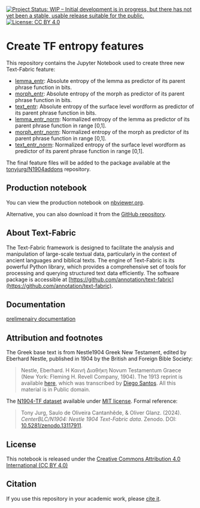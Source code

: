 [![Project Status: WIP – Initial development is in progress, but there has not yet been a stable, usable release suitable for the public.](https://www.repostatus.org/badges/latest/wip.svg)](https://www.repostatus.org/#wip)  [![License: CC BY 4.0](https://img.shields.io/badge/License-CC_BY%204.0-lightgrey.svg)](https://creativecommons.org/licenses/by/4.0/)

# Create TF entropy features

This repository contains the Jupyter Notebook used to create three new Text-Fabric feature:

   - [lemma_entr](https://tonyjurg.github.io/N1904addons/features/lemma_entr.html): Absolute entropy of the lemma as predictor of its parent phrase function in bits.
   - [morph_entr](https://tonyjurg.github.io/N1904addons/features/morph_entr.html): Absolute entropy of the morph as predictor of its parent phrase function in bits.
   - [text_entr](https://tonyjurg.github.io/N1904addons/features/text_entr.html): Absolute entropy of the surface level wordform as predictor of its parent phrase function in bits.
   - [lemma_entr_norm](https://tonyjurg.github.io/N1904addons/features/lemma_entr_norm.html): Normalized entropy of the lemma as predictor of its parent phrase function in range [0,1].
   - [morph_entr_norm](https://tonyjurg.github.io/N1904addons/features/morph_entr_norm.html): Normalized entropy of the morph as predictor of its parent phrase function in range [0,1].
   - [text_entr_norm](https://tonyjurg.github.io/N1904addons/features/text_entr_norm.html): Normalized entropy of the surface level wordform as predictor of its parent phrase function in range [0,1].
   
The final feature files will be added to the package available at the [tonyjurg/N1904addons](https://tonyjurg.github.io/N1904addons/) repository.

## Production notebook

You can view the production notebook on [nbviewer.org](https://nbviewer.org/github/tonyjurg/Create-TF-entropy-features/blob/main/create_entropy_type2pf_features.ipynb).

Alternative, you can also download it from the [GitHub repository](https://github.com/tonyjurg/Create-TF-entropy-features/blob/main/create_entropy_type2pf_features.ipynb).

## About Text-Fabric

The Text-Fabric framework is designed to facilitate the analysis and manipulation of large-scale textual data, particularly in the context of ancient languages and biblical texts. The engine of Text-Fabric is its powerful Python library, which provides a comprehensive set of tools for processing and querying structured text data efficiently. The software package is accessible at [https://github.com/annotation/text-fabric](https://github.com/annotation/text-fabric).

## Documentation

[prelimenairy documentation](entropy_feature.md)

## Attribution and footnotes

The Greek base text is from Nestle1904 Greek New Testament, edited by Eberhard Nestle, published in 1904 by the British and Foreign Bible Society:
> Nestle, Eberhard. Η Καινή Διαθήκη Novum Testamentum Graece (New York: Fleming H. Revell Company, 1904).
The 1913 reprint is available [here](https://archive.org/details/hkainediathekete00lond/), which was transcribed by [Diego Santos](https://sites.google.com/site/nestle1904/home). All this material is in Public domain.


The [N1904-TF dataset](https://centerblc.github.io/N1904/) available under [MIT license](https://github.com/CenterBLC/N1904/blob/main/LICENSE.md). Formal reference: 
> Tony Jurg, Saulo de Oliveira Cantanhêde, & Oliver Glanz. (2024). *CenterBLC/N1904: Nestle 1904 Text-Fabric data*. Zenodo. DOI: [10.5281/zenodo.13117911](https://doi.org/10.5281/zenodo.13117910).

## License

This notebook is released under the [Creative Commons Attribution 4.0 International (CC BY 4.0)](https://github.com/tonyjurg/Create-TF-entropy-features/blob/main/LICENSE.md)

## Citation

If you use this repository in your academic work, please [cite it](CITATION.cff).

